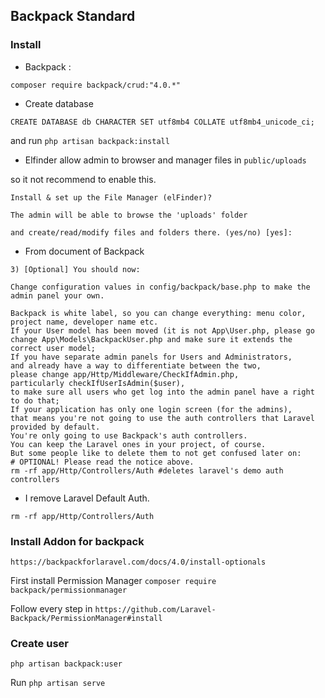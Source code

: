 ##  Backpack Standard
### Install

- Backpack : 

`composer require backpack/crud:"4.0.*"`

- Create database 

`CREATE DATABASE db CHARACTER SET utf8mb4 COLLATE utf8mb4_unicode_ci; `

and run `php artisan backpack:install`

- Elfinder allow admin to browser and manager files in `public/uploads`

so it not recommend to enable this.

```textmate
Install & set up the File Manager (elFinder)? 

The admin will be able to browse the 'uploads' folder 

and create/read/modify files and folders there. (yes/no) [yes]:
```

- From document of Backpack

```textmate
3) [Optional] You should now:

Change configuration values in config/backpack/base.php to make the admin panel your own. 

Backpack is white label, so you can change everything: menu color, project name, developer name etc.
If your User model has been moved (it is not App\User.php, please go change App\Models\BackpackUser.php and make sure it extends the correct user model;
If you have separate admin panels for Users and Administrators,
and already have a way to differentiate between the two, 
please change app/Http/Middleware/CheckIfAdmin.php, 
particularly checkIfUserIsAdmin($user), 
to make sure all users who get log into the admin panel have a right to do that;
If your application has only one login screen (for the admins), 
that means you're not going to use the auth controllers that Laravel provided by default. 
You're only going to use Backpack's auth controllers. 
You can keep the Laravel ones in your project, of course. 
But some people like to delete them to not get confused later on:
# OPTIONAL! Please read the notice above.
rm -rf app/Http/Controllers/Auth #deletes laravel's demo auth controllers
```

- I remove Laravel Default Auth. 

`rm -rf app/Http/Controllers/Auth`

### Install Addon for backpack

`https://backpackforlaravel.com/docs/4.0/install-optionals`

First install Permission Manager `composer require backpack/permissionmanager`

Follow every step in `https://github.com/Laravel-Backpack/PermissionManager#install`

### Create user

`php artisan backpack:user`

Run `php artisan serve`